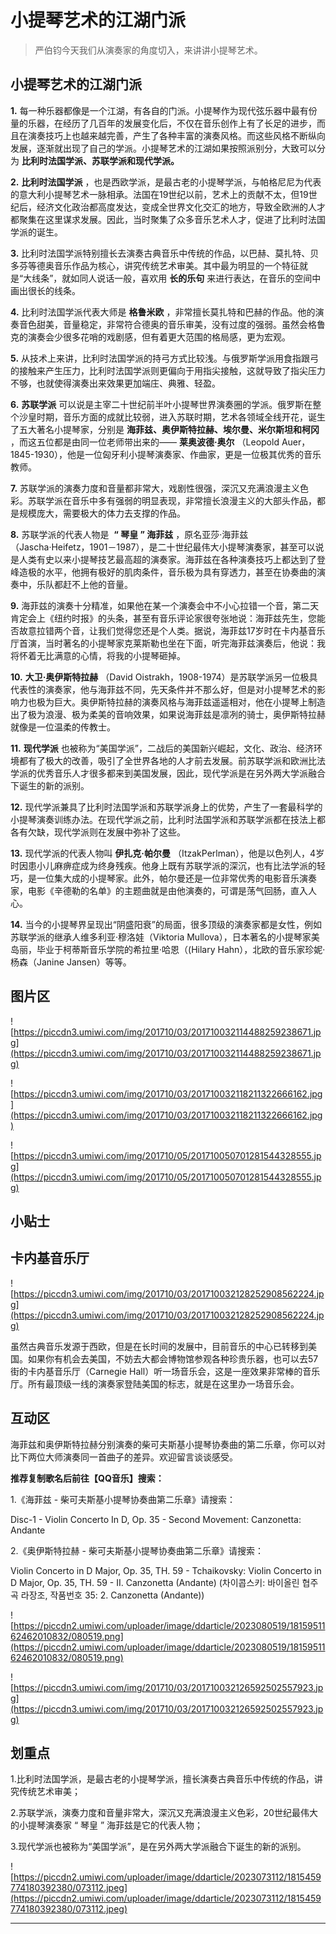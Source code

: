 # 小提琴艺术的江湖门派

> 严伯钧今天我们从演奏家的角度切入，来讲讲小提琴艺术。

## 小提琴艺术的江湖门派

 **1.** 每一种乐器都像是一个江湖，有各自的门派。小提琴作为现代弦乐器中最有份量的乐器，在经历了几百年的发展变化后，不仅在音乐创作上有了长足的进步，而且在演奏技巧上也越来越完善，产生了各种丰富的演奏风格。而这些风格不断纵向发展，逐渐就出现了自己的学派。小提琴艺术的江湖如果按照派别分，大致可以分为 **比利时法国学派、苏联学派和现代学派。**

 **2.**  **比利时法国学派** ，也是西欧学派，是最古老的小提琴学派，与帕格尼尼为代表的意大利小提琴艺术一脉相承。法国在19世纪以前，艺术上的贡献不太，但19世纪后，经济文化政治都高度发达，变成全世界文化交汇的地方，导致全欧洲的人才都聚集在这里谋求发展。因此，当时聚集了众多音乐艺术人才，促进了比利时法国学派的诞生。

 **3.** 比利时法国学派特别擅长去演奏古典音乐中传统的作品，以巴赫、莫扎特、贝多芬等德奥音乐作品为核心，讲究传统艺术审美。其中最为明显的一个特征就是“大线条”，就如同人说话一般，喜欢用 **长的乐句** 来进行表达，在音乐的空间中画出很长的线条。

 **4.** 比利时法国学派代表大师是 **格鲁米欧** ，非常擅长莫扎特和巴赫的作品。他的演奏音色甜美，音量稳定，非常符合德奥的音乐审美，没有过度的强弱。虽然会格鲁克的演奏会少很多花哨的戏剧感，但有着更大范围的格局感，更为宏观。

 **5.** 从技术上来讲，比利时法国学派的持弓方式比较浅。与俄罗斯学派用食指跟弓的接触来产生压力，比利时法国学派则更偏向于用指尖接触，这就导致了指尖压力不够，也就使得演奏出来效果更加端庄、典雅、轻盈。

 **6.**  **苏联学派** 可以说是主宰二十世纪前半叶小提琴世界演奏圈的学派。俄罗斯在整个沙皇时期，音乐方面的成就比较弱，进入苏联时期，艺术各领域全线开花，诞生了五大著名小提琴家，分别是 **海菲兹、奥伊斯特拉赫、埃尔曼、米尔斯坦和柯冈** ，而这五位都是由同一位老师带出来的—— **莱奥波德·奥尔** （Leopold Auer，1845-1930），他是一位匈牙利小提琴演奏家、作曲家，更是一位极其优秀的音乐教师。

 **7.** 苏联学派的演奏力度和音量都非常大，戏剧性很强，深沉又充满浪漫主义色彩。苏联学派在音乐中多有强弱的明显表现，非常擅长浪漫主义的大部头作品，都是规模庞大，需要极大的体力去支撑的作品。

 **8.** 苏联学派的代表人物是  **“ 琴皇 ” 海菲兹** ，原名亚莎·海菲兹（Jascha·Heifetz，1901－1987），是二十世纪最伟大小提琴演奏家，甚至可以说是人类有史以来小提琴技艺最高超的演奏家。海菲兹在各种演奏技巧上都达到了登峰造极的水平，他拥有极好的肌肉条件，音乐极为具有穿透力，甚至在协奏曲的演奏中，乐队都赶不上他的音量。

 **9.** 海菲兹的演奏十分精准，如果他在某一个演奏会中不小心拉错一个音，第二天肯定会上《纽约时报》的头条，甚至有音乐评论家很夸张地说：海菲兹先生，您能否故意拉错两个音，让我们觉得您还是个人类。据说，海菲兹17岁时在卡内基音乐厅首演，当时著名的小提琴家克莱斯勒也坐在下面，听完海菲兹演奏后，他说：我将怀着无比满意的心情，将我的小提琴砸掉。

 **10.**  **大卫·奥伊斯特拉赫** （David Oistrakh，1908-1974）是苏联学派另一位极具代表性的演奏家，他与海菲兹不同，先天条件并不那么好，但是对小提琴艺术的影响力也极为巨大。奥伊斯特拉赫的演奏风格与海菲兹遥遥相对，他在小提琴上制造出了极为浪漫、极为柔美的音响效果，如果说海菲兹是凛冽的骑士，奥伊斯特拉赫就像是一位温柔的传教士。

 **11.**  **现代学派** 也被称为“美国学派”，二战后的美国新兴崛起，文化、政治、经济环境都有了极大的改善，吸引了全世界各地的人才前去发展。前苏联学派和欧洲比法学派的优秀音乐人才很多都来到美国发展，因此，现代学派是在另外两大学派融合下诞生的新的派别。

 **12.** 现代学派兼具了比利时法国学派和苏联学派身上的优势，产生了一套最科学的小提琴演奏训练办法。在现代学派之前，比利时法国学派和苏联学派都在技法上都各有欠缺，现代学派则在发展中弥补了这些。

 **13.** 现代学派的代表人物叫 **伊扎克·帕尔曼** （ItzakPerlman），他是以色列人，4岁时因患小儿麻痹症成为终身残疾。他身上既有苏联学派的深沉，也有比法学派的轻巧，是一位集大成的小提琴家。此外，帕尔曼还是一位非常优秀的电影音乐演奏家，电影《辛德勒的名单》的主题曲就是由他演奏的，可谓是荡气回肠，直入人心。

 **14.** 当今的小提琴界呈现出“阴盛阳衰”的局面，很多顶级的演奏家都是女性，例如苏联学派的继承人维多利亚·穆洛娃（Viktoria Mullova），日本著名的小提琴家美岛丽，毕业于柯蒂斯音乐学院的希拉里·哈恩（(Hilary Hahn），北欧的音乐家珍妮·杨森（Janine Jansen）等等。

## 图片区

![https://piccdn3.umiwi.com/img/201710/03/201710032114488259238671.jpg](https://piccdn3.umiwi.com/img/201710/03/201710032114488259238671.jpg)

![https://piccdn3.umiwi.com/img/201710/03/201710032118211322666162.jpg](https://piccdn3.umiwi.com/img/201710/03/201710032118211322666162.jpg)

![https://piccdn3.umiwi.com/img/201710/05/201710050701281544328555.jpg](https://piccdn3.umiwi.com/img/201710/05/201710050701281544328555.jpg)

## 小贴士

## 卡内基音乐厅

![https://piccdn3.umiwi.com/img/201710/03/201710032128252908562224.jpg](https://piccdn3.umiwi.com/img/201710/03/201710032128252908562224.jpg)

虽然古典音乐发源于西欧，但是在长时间的发展中，目前音乐的中心已转移到美国。如果你有机会去美国，不妨去大都会博物馆参观各种珍贵乐器，也可以去57街的卡内基音乐厅（Carnegie Hall）听一场音乐会，这是一座效果非常棒的音乐厅。所有最顶级一线的演奏家登陆美国的标志，就是在这里办一场音乐会。

## 互动区

海菲兹和奥伊斯特拉赫分别演奏的柴可夫斯基小提琴协奏曲的第二乐章，你可以对比下两位大师演奏同一首曲子的差异。欢迎留言谈谈感受。

 **推荐复制歌名后前往【QQ音乐】搜索：**

1.《海菲兹 - 柴可夫斯基小提琴协奏曲第二乐章》请搜索：

Disc-1 - Violin Concerto In D, Op. 35 - Second Movement: Canzonetta: Andante

2.《奥伊斯特拉赫 - 柴可夫斯基小提琴协奏曲第二乐章》请搜索：

Violin Concerto in D Major, Op. 35, TH. 59 - Tchaikovsky: Violin Concerto in D Major, Op. 35, TH. 59 - II. Canzonetta (Andante) (차이콥스키: 바이올린 협주곡 라장조, 작품번호 35: 2. Canzonetta (Andante))

![https://piccdn2.umiwi.com/uploader/image/ddarticle/2023080519/1815951162462010832/080519.png](https://piccdn2.umiwi.com/uploader/image/ddarticle/2023080519/1815951162462010832/080519.png)

![https://piccdn3.umiwi.com/img/201710/03/201710032126592502557923.jpg](https://piccdn3.umiwi.com/img/201710/03/201710032126592502557923.jpg)

## 划重点

1.比利时法国学派，是最古老的小提琴学派，擅长演奏古典音乐中传统的作品，讲究传统艺术审美；

2.苏联学派，演奏力度和音量非常大，深沉又充满浪漫主义色彩，20世纪最伟大的小提琴演奏家 “ 琴皇 ” 海菲兹是它的代表人物；

3.现代学派也被称为“美国学派”，是在另外两大学派融合下诞生的新的派别。

![https://piccdn2.umiwi.com/uploader/image/ddarticle/2023073112/1815459774180392380/073112.jpeg](https://piccdn2.umiwi.com/uploader/image/ddarticle/2023073112/1815459774180392380/073112.jpeg)

---
